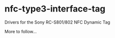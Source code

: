 nfc-type3-interface-tag
=======================

Drivers for the Sony RC-S801/802 NFC Dynamic Tag

More to follow...
